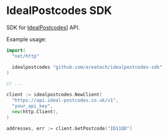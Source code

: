 # IdealPostcodes SDK

SDK for [IdealPostcodes](https://ideal-postcodes.co.uk)] API.

Example usage:

```go
import(
  "net/http"

  idealpostcodes "github.com/areatech/idealpostcodes-sdk"
)

// ...

client := idealpostcodes.NewClient(
  "https://api.ideal-postcodes.co.uk/v1",
  "your_api_key",
  new(http.Client),
)

addresses, err := client.GetPostcode("ID11QD")
```
